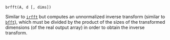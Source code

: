 ```
brfft(A, d [, dims])
```

Similar to [`irfft`](@ref) but computes an unnormalized inverse transform (similar to [`bfft`](@ref)), which must be divided by the product of the sizes of the transformed dimensions (of the real output array) in order to obtain the inverse transform.
